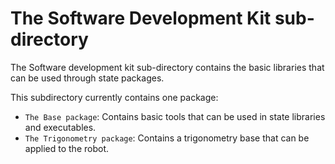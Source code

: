 # The Software Development Kit sub-directory

The Software development kit sub-directory contains the basic libraries that can be used through state packages.

This subdirectory currently contains one package:

* `The Base package`: Contains basic tools that can be used in state libraries and executables.
* `The Trigonometry package`: Contains a trigonometry base that can be applied to the robot.
